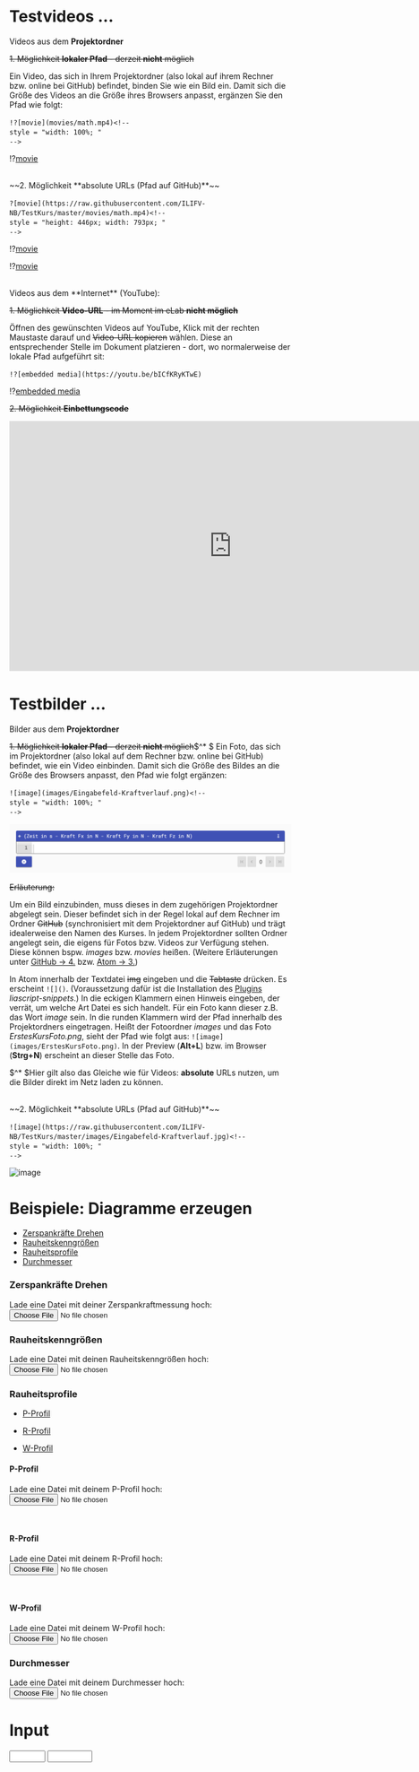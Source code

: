 <!--
author:   Nancy Brinkmann, Ronny Stolze

email:    nancy.brinkmann@hs-magdeburg.de, ronny.stolze@hs-magdeburg.de

version:  1.0.0

language: de_DE

narrator: DE FEMALE

comment:  Try to write a short comment about
          your course, multiline is also okay.

script:  https://cdnjs.cloudflare.com/ajax/libs/echarts/4.1.0/echarts-en.min.js
-->


# Testvideos ...

Videos aus dem **Projektordner**

~~1. Möglichkeit **lokaler Pfad** - derzeit **nicht** möglich~~

Ein Video, das sich in Ihrem Projektordner (also lokal auf ihrem Rechner bzw. online bei GitHub) befindet, binden Sie wie ein Bild ein. Damit sich die Größe des Videos an die Größe ihres Browsers anpasst, ergänzen Sie den Pfad wie folgt:

`!?[movie](movies/math.mp4)<!--`
<br/>
`style = "width: 100%; "`
<br/>
`-->`

!?[movie](movies/math.mp4)<!--
style = "width: 100%; "
-->

<br/>
~~2. Möglichkeit **absolute URLs (Pfad auf GitHub)**~~

`?[movie](https://raw.githubusercontent.com/ILIFV-NB/TestKurs/master/movies/math.mp4)<!--`
<br/>
`style = "height: 446px; width: 793px; "`
<br/>
`-->`

!?[movie](https://raw.githubusercontent.com/ILIFV-NB/TestKurs/master/movies/math.mp4)<!--
style = "height: 446px; width: 793px; "
-->

!?[movie](https://raw.githubusercontent.com/ILIFV-NB/TestKurs/master/movies/test1_NX8.mp4)<!--
style = "height: 446px; width: 793px; "
-->

<br/>
Videos aus dem **Internet** (YouTube):

~~1. Möglichkeit **Video-URL** - im Moment im eLab **nicht möglich**~~

Öffnen des gewünschten Videos auf YouTube, Klick mit der rechten Maustaste darauf und  ~~Video-URL kopieren~~ wählen. Diese an entsprechender Stelle im Dokument platzieren  - dort, wo normalerweise der lokale Pfad aufgeführt sit:

`!?[embedded media](https://youtu.be/bICfKRyKTwE)`

!?[embedded media](https://youtu.be/bICfKRyKTwE)

~~2. Möglichkeit **Einbettungscode**~~

<iframe width="793" height="446" src="https://www.youtube.com/embed/bICfKRyKTwE" frameborder="0" allow="accelerometer; autoplay; encrypted-media; gyroscope; picture-in-picture" allowfullscreen></iframe>

# Testbilder ...

Bilder aus dem **Projektordner**

~~1. Möglichkeit **lokaler Pfad** - derzeit **nicht** möglich~~$^* $
Ein Foto, das sich im Projektordner (also lokal auf dem Rechner bzw. online bei GitHub) befindet, wie ein Video einbinden. Damit sich die Größe des Bildes an die Größe des Browsers anpasst, den Pfad wie folgt ergänzen:

`![image](images/Eingabefeld-Kraftverlauf.png)<!--`
<br/>
`style = "width: 100%; "`
<br/>
`-->`

![image](images/Eingabefeld-Kraftverlauf.png)<!--
style = "width: 100%; "
-->

~~Erläuterung:~~

Um ein Bild einzubinden, muss dieses in dem zugehörigen Projektordner abgelegt sein. Dieser befindet sich in der Regel lokal auf dem Rechner im Ordner ~~GitHub~~ (synchronisiert mit dem Projektordner auf GitHub) und trägt idealerweise den Namen des Kurses. In jedem Projektordner sollten Ordner angelegt sein, die eigens für Fotos bzw. Videos zur Verfügung stehen. Diese können bspw. *images* bzw. *movies* heißen. (Weitere Erläuterungen unter [GitHub -> 4.](#4) bzw. [Atom -> 3.](#5))

In Atom innerhalb der Textdatei ~~img~~ eingeben und die ~~Tabtaste~~ drücken. Es erscheint `![]()`. (Voraussetzung dafür ist die Installation des [Plugins](https://atom.io/packages/search?utf8=%E2%9C%93&q=liascript&commit=Search) *liascript-snippets*.) In die eckigen Klammern einen Hinweis eingeben, der verrät, um welche Art Datei es sich handelt. Für ein Foto kann dieser z.B. das Wort *image* sein. In die runden Klammern wird der Pfad innerhalb des Projektordners eingetragen. Heißt der Fotoordner *images* und das Foto *ErstesKursFoto.png*, sieht der Pfad wie folgt aus: `![image](images/ErstesKursFoto.png)`. In der Preview (**Alt$+$L**) bzw. im Browser (**Strg$+$N**) erscheint an dieser Stelle das Foto.

$^* $Hier gilt also das Gleiche wie für Videos: **absolute** URLs nutzen, um die Bilder direkt im Netz laden zu können.

<br/>
~~2. Möglichkeit **absolute URLs (Pfad auf GitHub)**~~

`![image](https://raw.githubusercontent.com/ILIFV-NB/TestKurs/master/images/Eingabefeld-Kraftverlauf.jpg)<!--`
<br/>
`style = "width: 100%; "`
<br/>
`-->`

![image](https://raw.githubusercontent.com/ILIFV-NB/TestKurs/master/images/Eingabefeld-Kraftverlauf.jpg)<!--
style = "width: 100%; "
-->


# Beispiele: Diagramme erzeugen

* [Zerspankräfte Drehen](#4)<br/>
* [Rauheitskenngrößen](#5)<br/>
* [Rauheitsprofile](#6)<br/>
* [Durchmesser](#10)

### Zerspankräfte Drehen

Lade eine Datei mit deiner Zerspankraftmessung hoch: <input type="file" onchange="getFileContent(this.files)">

<script>
window.getFileContent = (files) => {
	if (files.length !== 1) {
  	// Sicherstellen, dass nur eine Datei hochgeladen wurde.
    return;
  }
  const reader = new FileReader();
  reader.addEventListener("loadend", () => {
  	// in reader.result stehen die bytes
    // also müssen wir es noch in text umwandeln.

    const decoder = new TextDecoder();
    const textValue = decoder.decode(reader.result);

    const data = textValue.replace(/,/g, ".");

    const split = data.match(/\d+(?:\.\d+)?|\-\d+(?:\.\d+)?/g);
    const T = []
    const Fx = []
    const Fy = []
    const Fz = []

    for(let i=0; i<split.length; i=i+4) {
      T.push(parseFloat(split[i]));
      Fx.push(parseFloat(split[i+1]));
      Fy.push(parseFloat(split[i+2]));
      Fz.push(parseFloat(split[i+3]));
    }

    plotData(T, Fx, Fy, Fz);

    // Jetzt kannst du dinge mit dem text machen
  	document.getElementById("content").innerText = textValue;
  });
  reader.readAsArrayBuffer(files[0]);
}

function plotData(t, x, y, z) {

  let main = document.getElementById('main');
  main.hidden = false;

  let fx = []
  let fy = []
  let fz = []

  for(let i=0; i<t.length; i++) {
    fx.push([t[i], x[i]])
    fy.push([t[i], y[i]])
    fz.push([t[i], z[i]])
  }

  let chart = echarts.init(main);

  let option = {

    title : {
      display: false,
      text: "Zerspankraft",
      subtext: 'Drehen',
      itemGap: 10,
      textAlign: 'auto',
      textVerticalAlign: 'middle',
      textStyle: {
        fontSize: 30,
      },
      subtextStyle: {
        fontSize: 20,
      },
    },

    grid: {
      top: 120,
    },

    legend: {
        data:['Fx', 'Fy', 'Fz'],
        top: 80,
        itemGap: 30,
        itemWidth: 50,
        itemHeight: 20,
        textStyle: {
          fontSize: 24,
        },
    },

    toolbox: {
      show : true,
      feature : {
        mark : {show: true},
        dataZoom : {show: true},
        dataView : {show: true, readOnly: false},
        restore : {show: true},
        saveAsImage : {
          show: true,
          pixelRatio: 4,
        },
      },
    },

    xAxis: [{
      type: 'value',
      name: 'Zeit in s',
      nameLocation: 'middle',
      nameGap: 40,
      axisLabel: {
        fontSize: 20,
      },
      nameTextStyle: {
        fontSize: 20,
      },
    }],

    yAxis: [{
      type : 'value',
      name: 'Kraft in N',
      nameLocation: 'middle',
      nameGap: 60,
      axisLabel: {
        fontSize: 20,
      },
      nameTextStyle: {
        fontSize: 20,
      },
    }],


    series : [{
      name:'Fx',
      type:'line',
      data: fx,
      symbol: 'none',
      lineStyle: {
        width: 3,
      },
    },
    {
      name:'Fy',
      type:'line',
      data: fy,
      symbol: 'none',
      lineStyle: {
        width: 3,
      },
    },
    {
      name:'Fz',
      type:'line',
      data: fz,
      symbol: 'none',
      lineStyle: {
        width: 3,
      },
    }]
  };

  // use configuration item and data specified to show chart
  chart.setOption(option);

  window.addEventListener('resize', chart.resize);
}
</script>


<div id="main" style="position:relative; width:100%; height:600%;" hidden="true"></div>


### Rauheitskenngrößen

Lade eine Datei mit deinen Rauheitskenngrößen hoch: <input type="file" onchange="getFileContent(this.files)">

<script>
window.getFileContent = (files) => {
	if (files.length !== 1) {
  	// Sicherstellen, dass nur eine Datei hochgeladen wurde.
    return;
  }
  const reader1 = new FileReader();
  reader1.addEventListener("loadend", () => {
  	// in reader.result stehen die bytes
    // also müssen wir es noch in text umwandeln.

    const decoder1 = new TextDecoder();
    const textValue1 = decoder1.decode(reader1.result);

    const data1 = textValue1.replace(/,/g, ".");

    const split1 = data1.match(/\d+(?:\.\d+)?|\-\d+(?:\.\d+)?/g);
    const M = []
    const Ra = []
    const Rz = []
    const Rmax = []

    for(let i=0; i<split1.length; i=i+4) {
      M.push(parseFloat(split1[i]));
      Ra.push(parseFloat(split1[i+1]));
      Rz.push(parseFloat(split1[i+2]));
      Rmax.push(parseFloat(split1[i+3]));
    }

    plotData(M, Ra, Rz, Rmax);

    // Jetzt kannst du dinge mit dem text machen
  	document.getElementById("content").innerText = textValue1;
  });
  reader1.readAsArrayBuffer(files[0]);
}

function plotData(t1, x1, y1, z1) {

  let main1 = document.getElementById('main1');
  main1.hidden = false;

  let ra = []
  let rz = []
  let rmax = []

  for(let i=0; i<t1.length; i++) {
    ra.push([t1[i], x1[i]])
    rz.push([t1[i], y1[i]])
    rmax.push([t1[i], z1[i]])
  }

  let chart1 = echarts.init(main1);

  let option1 = {

    title : {
      display: false,
      text: "Rauheit",
      subtext: 'Kenngrößen',
      itemGap: 10,
      textAlign: 'auto',
      textVerticalAlign: 'middle',
      textStyle: {
        fontSize: 30,
      },
      subtextStyle: {
        fontSize: 20,
      },
    },

    grid: {
      top: 120,
    },

    legend: {
        data:['Ra', 'Rz', 'Rmax'],
        top: 80,
        itemGap: 40,
        itemWidth: 50,
        itemHeight: 20,
        textStyle: {
          fontSize: 24,
        },
    },

    toolbox: {
      show : true,
      feature : {
        mark : {show: true},
        dataZoom : {show: true},
        dataView : {show: true, readOnly: false},
        restore : {show: true},
        saveAsImage : {
          show: true,
          pixelRatio: 4,
        },
      },
    },

    xAxis: [{
      type: 'category',
      nameLocation: 'middle',
      nameGap: 30,
      axisLabel: {
        fontSize: 20,
        formatter: 'Messung {value}'
      },
      nameTextStyle: {
        fontSize: 20,
      },
    }],

    yAxis: [{
      type : 'value',
      name: 'Rauheit in µm',
      nameLocation: 'middle',
      nameGap: 60,
      axisLabel: {
        fontSize: 20,
      },
      nameTextStyle: {
        fontSize: 20,
      },
    }],

    series : [
    {
      name:'Ra',
      type:'bar',
      data: ra,
      label: {
        show: true,
        rotate: 90,
        formatter: ra,
        fontSize: 18,
      },
    },
    {
      name:'Rz',
      type:'bar',
      data: rz,
      label: {
        show: true,
        rotate: 90,
        formatter: rz,
        fontSize: 18,
      },
    },
    {
      name:'Rmax',
      type:'bar',
      data: rmax,
      label: {
        show: true,
        rotate: 90,
        formatter: rmax,
        fontSize: 18,
      },
    }
    ]
  };

  // use configuration item and data specified to show chart
  chart1.setOption(option1);

  window.addEventListener('resize', chart1.resize);
}
</script>


<div id="main1" style="position: relative; width:100%; height:600%;" hidden="true"></div>


### Rauheitsprofile

* [P-Profil](#6)

* [R-Profil](#7)

* [W-Profil](#8)

#### **P-Profil**

Lade eine Datei mit deinem P-Profil hoch: <input type="file" onchange="getFileContent(this.files)">

<script>
window.getFileContent = (files) => {
	if (files.length !== 1) {
  	// Sicherstellen, dass nur eine Datei hochgeladen wurde.
    return;
  }
  const reader2 = new FileReader();
  reader2.addEventListener("loadend", () => {
  	// in reader.result stehen die bytes
    // also müssen wir es noch in text umwandeln.

    const decoder2 = new TextDecoder();
    const textValue2 = decoder2.decode(reader2.result);

    const data2 = textValue2.replace(/,/g, ".");

    const split2 = data2.match(/\d+(?:\.\d+)?|\-\d+(?:\.\d+)?/g);
    const Lt = []
    const P = []

    for(let i=0; i<split2.length; i=i+2) {
      Lt.push(parseFloat(split2[i]));
      P.push(parseFloat(split2[i+1]));
    }

    plotData(Lt, P);

    // Jetzt kannst du dinge mit dem text machen
  	document.getElementById("content").innerText = textValue2;
  });
  reader2.readAsArrayBuffer(files[0]);
}

function plotData(t2, x2) {

  let main2 = document.getElementById('main2');
  main2.hidden = false;

  let p = []

  for(let i=0; i<t2.length; i++) {
    p.push([t2[i], x2[i]])
  }

  let chart2 = echarts.init(main2);

  let option2 = {

    title : {
      display: false,
      text: "Primärprofil",
      subtext: 'P-Profil',
      itemGap: 10,
      textAlign: 'auto',
      textVerticalAlign: 'middle',
      textStyle: {
        fontSize: 30,
      },
      subtextStyle: {
        fontSize: 20,
      },
    },

    grid: {
      top: 120,
    },

    legend: {
        data:['P-Profil'],
        top: 80,
        itemGap: 40,
        itemWidth: 50,
        itemHeight: 20,
        textStyle: {
          fontSize: 24,
          color: 'black',
        },
    },

    toolbox: {
      show : true,
      feature : {
        mark : {show: true},
        dataZoom : {show: true},
        dataView : {show: true, readOnly: false},
        restore : {show: true},
        saveAsImage : {
          show: true,
          pixelRatio: 4,
        },
      },
    },

    xAxis: [{
      type: 'value',
      name: 'Taststrecke in µm',
      nameLocation: 'middle',
      nameGap: 40,
      min: 0,
      max: 4800,
      interval: 800,
      axisLabel: {
        fontSize: 20,
      },
      nameTextStyle: {
        fontSize: 20,
      },
    }],

    yAxis: [{
      type : 'value',
      name: 'Profil in µm',
      nameLocation: 'middle',
      nameGap: 60,
      axisLabel: {
        fontSize: 20,
      },
      nameTextStyle: {
        fontSize: 20,
      },
    }],

    series : [
    {
      name:'P-Profil',
      type:'line',
      data: p,
      symbol: 'none',
      color: 'black',
      lineStyle: {
        width: 1,
        color: 'black',
      },
    },
    ]
  };

  // use configuration item and data specified to show chart
  chart2.setOption(option2);

  window.addEventListener('resize', chart2.resize);
}
</script>


<div id="main2" style="position: relative; width:100%; height:600%;" hidden="true"></div>


<br/>

#### **R-Profil**

Lade eine Datei mit deinem R-Profil hoch:
<input type="file" onchange="getFileContent(this.files)">


<script>
window.getFileContent = (files) => {
	if (files.length !== 1) {
  	// Sicherstellen, dass nur eine Datei hochgeladen wurde.
    return;
  }
  const reader3 = new FileReader();
  reader3.addEventListener("loadend", () => {
  	// in reader.result stehen die bytes
    // also müssen wir es noch in text umwandeln.

    const decoder3 = new TextDecoder();
    const textValue3 = decoder3.decode(reader3.result);

    const data3 = textValue3.replace(/,/g, ".");

    const split3 = data3.match(/\d+(?:\.\d+)?|\-\d+(?:\.\d+)?/g);
    const Ln = []
    const R = []

    for(let i=0; i<split3.length; i=i+2) {
      Ln.push(parseFloat(split3[i]));
      R.push(parseFloat(split3[i+1]));
    }

    plotData(Ln, R);

    // Jetzt kannst du dinge mit dem text machen
  	document.getElementById("content").innerText = textValue3;
  });
  reader3.readAsArrayBuffer(files[0]);
}

function plotData(t3, x3) {

  let main3 = document.getElementById('main3');
  main3.hidden = false;

  let r = []

  for(let i=0; i<t3.length; i++) {
    r.push([t3[i], x3[i]])
  }

  let chart3 = echarts.init(main3);

  let option3 = {

    title : {
      display: false,
      text: "Rauheitsprofil",
      subtext: 'R-Profil',
      itemGap: 10,
      textAlign: 'auto',
      textVerticalAlign: 'middle',
      textStyle: {
        fontSize: 30,
      },
      subtextStyle: {
        fontSize: 20,
      },
    },

    grid: {
      top: 120,
    },

    legend: {
        data:['R-Profil'],
        top: 80,
        itemGap: 40,
        itemWidth: 50,
        itemHeight: 20,
        textStyle: {
          fontSize: 24,
        },
    },

    toolbox: {
      show : true,
      feature : {
        mark : {show: true},
        dataZoom : {show: true},
        dataView : {show: true, readOnly: false},
        restore : {show: true},
        saveAsImage : {
          show: true,
          pixelRatio: 4,
        },
      },
    },

    xAxis: [{
      type: 'value',
      name: 'Messstrecke in mm',
      nameLocation: 'middle',
      nameGap: 40,
      min: 0,
      max: 4.8,
      interval: 0.8,
      axisLabel: {
        fontSize: 20,
      },
      nameTextStyle: {
        fontSize: 20,
      },
    }],

    yAxis: [{
      type : 'value',
      name: 'Profil in µm',
      nameLocation: 'middle',
      nameGap: 60,
      axisLabel: {
        fontSize: 20,
      },
      nameTextStyle: {
        fontSize: 20,
      },
    }],

    series : [
    {
      name:'R-Profil',
      type:'line',
      data: r,
      symbol: 'none',
      lineStyle: {
        width: 1,
      },
    },
    ]
  };

  // use configuration item and data specified to show chart
  chart3.setOption(option3);

  window.addEventListener('resize', chart3.resize);
}
</script>


<div id="main3" style="position: relative; width:100%; height:600%;" hidden="true"></div>


<br/>


#### **W-Profil**

Lade eine Datei mit deinem W-Profil hoch: <input type="file" onchange="getFileContent(this.files)">

<script>
window.getFileContent = (files) => {
	if (files.length !== 1) {
  	// Sicherstellen, dass nur eine Datei hochgeladen wurde.
    return;
  }
  const reader4 = new FileReader();
  reader4.addEventListener("loadend", () => {
  	// in reader.result stehen die bytes
    // also müssen wir es noch in text umwandeln.

    const decoder4 = new TextDecoder();
    const textValue4 = decoder4.decode(reader4.result);

    const data4 = textValue4.replace(/,/g, ".");

    const split4 = data4.match(/\d+(?:\.\d+)?|\-\d+(?:\.\d+)?/g);
    const Ln1 = []
    const W = []

    for(let i=0; i<split4.length; i=i+2) {
      Ln1.push(parseFloat(split4[i]));
      W.push(parseFloat(split4[i+1]));
    }

    plotData(Ln1, W);

    // Jetzt kannst du dinge mit dem text machen
  	document.getElementById("content").innerText = textValue2;
  });
  reader4.readAsArrayBuffer(files[0]);
}

function plotData(t4, x4) {

  let main4 = document.getElementById('main4');
  main4.hidden = false;

  let w = []

  for(let i=0; i<t4.length; i++) {
    w.push([t4[i], x4[i]])
  }

  let chart4 = echarts.init(main4);

  let option4 = {

    title : {
      display: false,
      text: "Welligkeitsprofil",
      subtext: 'W-Profil',
      itemGap: 10,
      textAlign: 'auto',
      textVerticalAlign: 'middle',
      textStyle: {
        fontSize: 30,
      },
      subtextStyle: {
        fontSize: 20,
      },
    },

    grid: {
      top: 120,
    },

    legend: {
        data:['W-Profil'],
        top: 80,
        itemGap: 40,
        itemWidth: 50,
        itemHeight: 20,
        textStyle: {
          fontSize: 24,
        },
    },

    toolbox: {
      show : true,
      feature : {
        mark : {show: true},
        dataZoom : {show: true},
        dataView : {show: true, readOnly: false},
        restore : {show: true},
        saveAsImage : {
          show: true,
          pixelRatio: 4,
        },
      },
    },

    xAxis: [{
      type: 'value',
      name: 'Messstrecke in µm',
      nameLocation: 'middle',
      nameGap: 40,
      min: 0,
      max: 4800,
      interval: 800,
      axisLabel: {
        fontSize: 20,
      },
      nameTextStyle: {
        fontSize: 20,
      },
    }],

    yAxis: [{
      type : 'value',
      name: 'Profil in µm',
      nameLocation: 'middle',
      nameGap: 60,
      axisLabel: {
        fontSize: 20,
      },
      nameTextStyle: {
        fontSize: 20,
      },
    }],

    series : [
    {
      name:'W-Profil',
      type:'line',
      data: w,
      symbol: 'none',
      lineStyle: {
        width: 1,
      },
    },
    ]
  };

  // use configuration item and data specified to show chart
  chart4.setOption(option4);

  window.addEventListener('resize', chart4.resize);
}
</script>

<div id="main4" style="position: relative; width:100%; height:600%;" hidden="true"></div>


### Durchmesser

Lade eine Datei mit deinem Durchmesser hoch: <input type="file" onchange="getFileContent(this.files)">

<script>
window.getFileContent = (files) => {
	if (files.length !== 1) {
  	// Sicherstellen, dass nur eine Datei hochgeladen wurde.
    return;
  }
  const reader3 = new FileReader();
  reader3.addEventListener("loadend", () => {
  	// in reader.result stehen die bytes
    // also müssen wir es noch in text umwandeln.

    const decoder3 = new TextDecoder();
    const textValue3 = decoder3.decode(reader3.result);

    const data3 = textValue3.replace(/,/g, ".");

    const split3 = data3.match(/\d+(?:\.\d+)?|\-\d+(?:\.\d+)?/g);
    const M1 = []
    const D = []

    for(let i=0; i<split3.length; i=i+2) {
      M1.push(parseFloat(split3[i]));
      D.push(parseFloat(split3[i+1]));
    }

    plotData(M1, D);

    // Jetzt kannst du dinge mit dem text machen
  	document.getElementById("content").innerText = textValue1;
  });
  reader3.readAsArrayBuffer(files[0]);
}

function plotData(t3, x3) {

  let main3 = document.getElementById('main3');
  main3.hidden = false;

  let d = []

  for(let i=0; i<t3.length; i++) {
    d.push([t3[i], x3[i]])
  }

  let chart3 = echarts.init(main3);

  let option3 = {

    title : {
      display: false,
      text: "Durchmesser",
      subtext: 'Welle/Passsitz',
      itemGap: 10,
      textAlign: 'auto',
      textVerticalAlign: 'middle',
      textStyle: {
        fontSize: 30,
      },
      subtextStyle: {
        fontSize: 20,
      },
    },

    grid: {
      top: 120,
    },

    legend: {
        data:['Durchmesser'],
        top: 80,
        itemGap: 40,
        itemWidth: 50,
        itemHeight: 20,
        textStyle: {
          fontSize: 24,
        },
    },

    toolbox: {
      show : true,
      feature : {
        mark : {show: true},
        dataZoom : {show: true},
        dataView : {show: true, readOnly: false},
        restore : {show: true},
        saveAsImage : {
          show: true,
          pixelRatio: 4,
        },
      },
    },

    xAxis: [{
      type: 'category',
      nameLocation: 'middle',
      nameGap: 30,
      axisLabel: {
        fontSize: 20,
        formatter: 'Messung {value}'
      },
      nameTextStyle: {
        fontSize: 20,
      },
    }],

    yAxis: [{
      type : 'value',
      name: 'Messwert in mm',
      nameLocation: 'middle',
      nameGap: 60,
      axisLabel: {
        fontSize: 20,
      },
      nameTextStyle: {
        fontSize: 20,
      },
    }],

    series : [
    {
      name:'Durchmesser',
      type:'bar',
      data: d,
      label: {
        show: true,
        rotate: 90,
        formatter: d,
        fontSize: 18,
      },
    },
    ]
  };

  // use configuration item and data specified to show chart
  chart3.setOption(option3);

  window.addEventListener('resize', chart3.resize);
}
</script>


<div id="main3" style="position: relative; width:100%; height:600%;" hidden="true"></div>

# Input
<form>
      <input id="groesse" type="number" min="100" max="220" step="1">
      <input id="masse" type="number" min="30" max="225" step="0.5">
</form>
